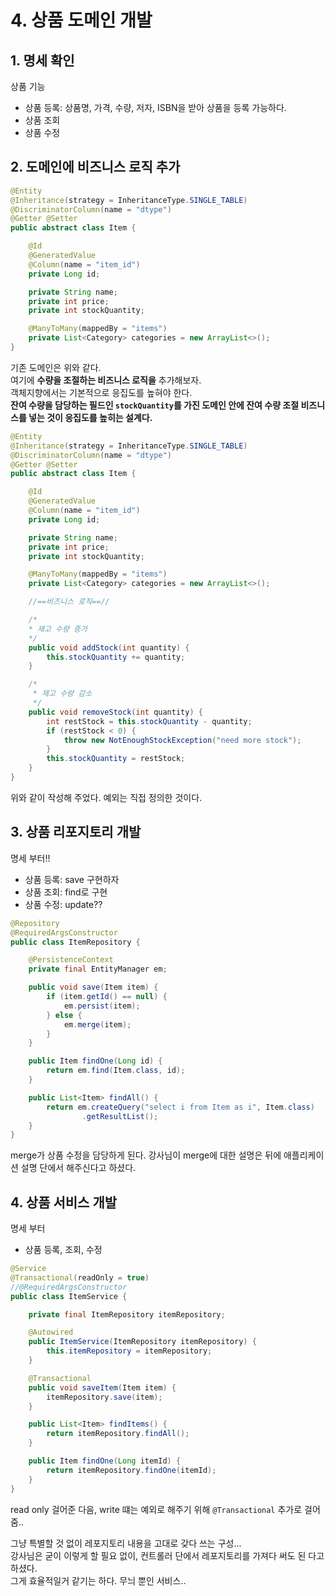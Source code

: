 # 4. 상품 도메인 개발
## 1. 명세 확인
상품 기능
- 상품 등록: 상품명, 가격, 수량, 저자, ISBN을 받아 상품을 등록 가능하다. 
- 상품 조회 
- 상품 수정 

## 2. 도메인에 비즈니스 로직 추가
```java
@Entity
@Inheritance(strategy = InheritanceType.SINGLE_TABLE)
@DiscriminatorColumn(name = "dtype")
@Getter @Setter
public abstract class Item {

    @Id
    @GeneratedValue
    @Column(name = "item_id")
    private Long id;

    private String name;
    private int price;
    private int stockQuantity;

    @ManyToMany(mappedBy = "items")
    private List<Category> categories = new ArrayList<>();
}
```
기존 도메인은 위와 같다. <br>
여기에 **수량을 조절하는 비즈니스 로직을** 추가해보자. <br>
객체지향에서는 기본적으로 응집도를 높혀야 한다. <br> 
**잔여 수량을 담당하는 필드인 `stockQuantity`를 가진 도메인 안에 잔여 수량 조절 비즈니스를 넣는 것이 응집도를 높히는 설계다.** 
```java
@Entity
@Inheritance(strategy = InheritanceType.SINGLE_TABLE)
@DiscriminatorColumn(name = "dtype")
@Getter @Setter
public abstract class Item {

    @Id
    @GeneratedValue
    @Column(name = "item_id")
    private Long id;

    private String name;
    private int price;
    private int stockQuantity;

    @ManyToMany(mappedBy = "items")
    private List<Category> categories = new ArrayList<>();

    //==비즈니스 로직==//

    /*
    * 재고 수량 증가
    */
    public void addStock(int quantity) {
        this.stockQuantity += quantity;
    }

    /*
     * 재고 수량 감소
     */
    public void removeStock(int quantity) {
        int restStock = this.stockQuantity - quantity;
        if (restStock < 0) {
            throw new NotEnoughStockException("need more stock");
        }
        this.stockQuantity = restStock;
    }
}
```
위와 같이 작성해 주었다. 예외는 직접 정의한 것이다.


## 3. 상품 리포지토리 개발
명세 부터!!
- 상품 등록: save 구현하자
- 상품 조회: find로 구현
- 상품 수정: update??

```java
@Repository
@RequiredArgsConstructor
public class ItemRepository {

    @PersistenceContext
    private final EntityManager em;

    public void save(Item item) {
        if (item.getId() == null) {
            em.persist(item);
        } else {
            em.merge(item);
        }
    }

    public Item findOne(Long id) {
        return em.find(Item.class, id);
    }

    public List<Item> findAll() {
        return em.createQuery("select i from Item as i", Item.class)
                .getResultList();
    }
}
```
merge가 상품 수정을 담당하게 된다. 강사님이 merge에 대한 설명은 뒤에 애플리케이션 설명 단에서 해주신다고 하셨다.

## 4. 상품 서비스 개발
명세 부터
- 상품 등록, 조회, 수정
```java
@Service
@Transactional(readOnly = true)
//@RequiredArgsConstructor
public class ItemService {

    private final ItemRepository itemRepository;

    @Autowired
    public ItemService(ItemRepository itemRepository) {
        this.itemRepository = itemRepository;
    }

    @Transactional
    public void saveItem(Item item) {
        itemRepository.save(item);
    }

    public List<Item> findItems() {
        return itemRepository.findAll();
    }

    public Item findOne(Long itemId) {
        return itemRepository.findOne(itemId);
    }
}
```
read only 걸어준 다음, write 떄는 예외로 해주기 위해 `@Transactional` 추가로 걸어줌.. <br>

그냥 특별할 것 없이 레포지토리 내용을 고대로 갖다 쓰는 구성... <br>
강사님은 굳이 이렇게 할 필요 없이, 컨트롤러 단에서 레포지토리를 가져다 써도 된 다고 하셨다. <br> 
그게 효율적일거 같기는 하다. 무늬 뿐인 서비스..
